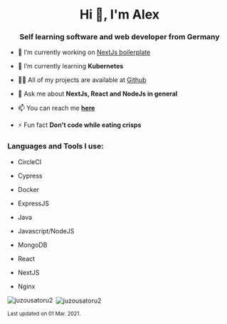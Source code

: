 <h1 align="center">Hi 👋, I'm Alex</h1>
<h3 align="center">Self learning software and web developer from Germany</h3>

- 🔭 I’m currently working on [NextJs boilerplate](https://github.com/JuzouSatoru2/NextJs-Boilerplate)

- 🌱 I’m currently learning **Kubernetes**

- 👨‍💻 All of my projects are available at [Github](https://github.com/JuzouSatoru2?tab=repositories)

- 💬 Ask me about **NextJs, React and NodeJs in general**

- 📫 You can reach me **[here](https://github.com/JuzouSatoru2/JuzouSatoru2/issues)**

- ⚡ Fun fact **Don't code while eating crisps**


<h3 align="left">Languages and Tools I use:</h3>
<p align="left">

- CircleCI

- Cypress

- Docker

- ExpressJS

- Java

- Javascript/NodeJS

- MongoDB

- React

- NextJS

- Nginx


<p><img align="left" src="https://github-readme-stats.vercel.app/api/top-langs?username=juzousatoru2&show_icons=true&locale=en&layout=compact" alt="juzousatoru2" /></p>

<p>&nbsp;<img align="center" src="https://github-readme-stats.vercel.app/api?username=juzousatoru2&show_icons=true&locale=en" alt="juzousatoru2" /></p>

<sub>Last updated on 01 Mar. 2021.</sub>
